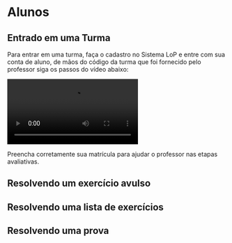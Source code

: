 # Alunos

## Entrado em uma Turma

Para entrar em uma turma, faça o cadastro no Sistema LoP e entre com sua conta de aluno, de mãos do código da turma que foi fornecido pelo professor siga os passos do vídeo abaixo:

<video controls>
    <source src="vid/lop_entrar_turma.mp4" type="video/mp4">
    Como entrar em uma turma / Sem vídeo
</video>

Preencha corretamente sua matrícula para ajudar o professor nas etapas avaliativas.

## Resolvendo um exercício avulso

## Resolvendo uma lista de exercícios

## Resolvendo uma prova